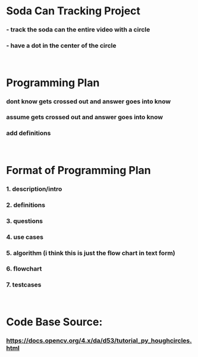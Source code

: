 # Soda Can Tracking Project
### - track the soda can the entire video with a circle
### - have a dot in the center of the circle
<br>

# Programming Plan
### dont know gets crossed out and answer goes into know
### assume gets crossed out and answer goes into know
### add definitions
<br>

# Format of Programming Plan
### 1. description/intro
### 2. definitions
### 3. questions
### 4. use cases
### 5. algorithm (i think this is just the flow chart in text form)
### 6. flowchart
### 7. testcases
<br>

# Code Base Source:
### https://docs.opencv.org/4.x/da/d53/tutorial_py_houghcircles.html